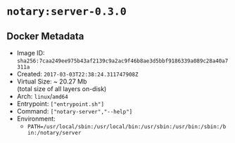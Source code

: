 # `notary:server-0.3.0`

## Docker Metadata

- Image ID: `sha256:7caa249ee975b43af2139c9a2ac9f46b8ae3d5bbf9186339a089c28a40a7311a`
- Created: `2017-03-03T22:38:24.311747908Z`
- Virtual Size: ~ 20.27 Mb  
  (total size of all layers on-disk)
- Arch: `linux`/`amd64`
- Entrypoint: `["entrypoint.sh"]`
- Command: `["notary-server","--help"]`
- Environment:
  - `PATH=/usr/local/sbin:/usr/local/bin:/usr/sbin:/usr/bin:/sbin:/bin:/notary/server`
